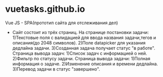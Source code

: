 # vuetasks.github.io
Vue JS - SPA(прототип сайта для отслеживания дел)
- Сайт состоит из трёх страниц.
   На странице постановки задачи:
     1)Текстовые поля с валидацией для ввода названия задачи,тегов и описания(до 2048 символов).
     2)Поле datapicker для указания дедлайна задачи.
     3)Созданная задача получает статус "в работе".
   Страница вывода задач:
     1)Список задач с информацией о ней.
     2)Фильтр по статусу задачи.
   Страница вывода задачи:
     1)Полная информация о задаче.
     2)Изменение описания и времени дедлайна.
     3)Перевод задачи в статус "завершено".
